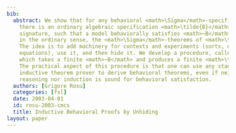 ```yaml
---
bib:
  abstract: We show that for any behavioral <math>\Sigma</math>-specification <math>~B</math>
    there is an ordinary algebraic specification <math>\tilde{B}</math> over a larger
    signature, such that a model behaviorally satisfies <math>~B</math> iff it satisfies,
    in the ordinary sense, the <math>\Sigma</math>-theorems of <math>\tilde{B}</math>.
    The idea is to add machinery for contexts and experiments (sorts, operations and
    equations), use it, and then hide it. We develop a procedure, called ''unhiding'',
    which takes a finite <math>~B</math> and produces a finite <math>\tilde{B}</math>.
    The practical aspect of this procedure is that one can use any standard equational
    inductive theorem prover to derive behavioral theorems, even if neither equational
    reasoning nor induction is sound for behavioral satisfaction.
  authors: [Grigore Rosu]
  categories: [fsl]
  date: 2003-04-01
  id: rosu-2003-cmcs
  title: Inductive Behavioral Proofs by Unhiding
layout: paper
---
```

